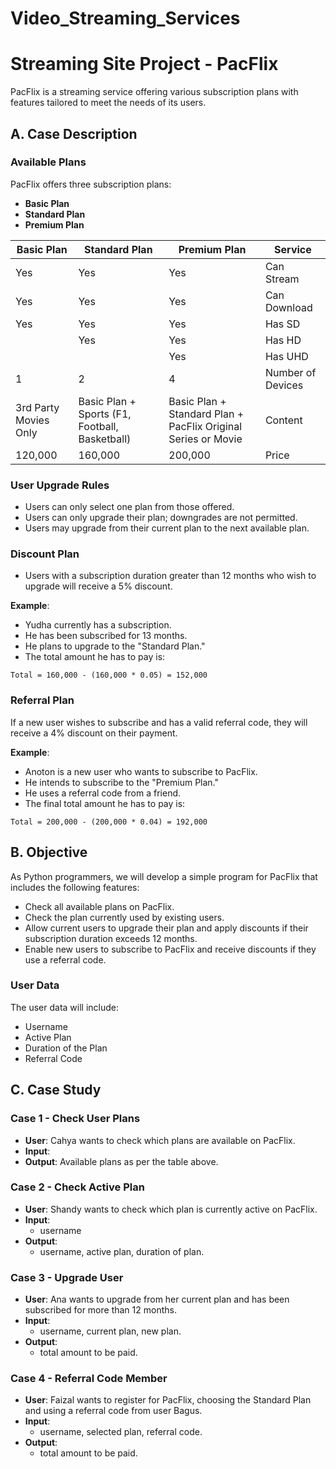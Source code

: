 # Video_Streaming_Services

# Streaming Site Project - PacFlix

PacFlix is a streaming service offering various subscription plans with features tailored to meet the needs of its users.

## A. Case Description

### Available Plans
PacFlix offers three subscription plans:
- **Basic Plan**
- **Standard Plan**
- **Premium Plan**

| Basic Plan                | Standard Plan             | Premium Plan                 | Service                                          |
|---------------------------|---------------------------|------------------------------|--------------------------------------------------|
| Yes                       | Yes                       | Yes                          | Can Stream                                       |
| Yes                       | Yes                       | Yes                          | Can Download                                     |
| Yes                       | Yes                       | Yes                          | Has SD                                           |
|                           | Yes                       | Yes                          | Has HD                                           |
|                           |                           | Yes                          | Has UHD                                          |
| 1                         | 2                         | 4                            | Number of Devices                                |
| 3rd Party Movies Only    | Basic Plan + Sports (F1, Football, Basketball) | Basic Plan + Standard Plan + PacFlix Original Series or Movie | Content                                         |
| 120,000                   | 160,000                   | 200,000                      | Price                                            |

### User Upgrade Rules
- Users can only select one plan from those offered.
- Users can only upgrade their plan; downgrades are not permitted.
- Users may upgrade from their current plan to the next available plan.

### Discount Plan
- Users with a subscription duration greater than 12 months who wish to upgrade will receive a 5% discount.

**Example**:
- Yudha currently has a subscription.
- He has been subscribed for 13 months.
- He plans to upgrade to the "Standard Plan."
- The total amount he has to pay is:

```
Total = 160,000 - (160,000 * 0.05) = 152,000
```

### Referral Plan
If a new user wishes to subscribe and has a valid referral code, they will receive a 4% discount on their payment.

**Example**:
- Anoton is a new user who wants to subscribe to PacFlix.
- He intends to subscribe to the "Premium Plan."
- He uses a referral code from a friend.
- The final total amount he has to pay is:

```
Total = 200,000 - (200,000 * 0.04) = 192,000
```

## B. Objective
As Python programmers, we will develop a simple program for PacFlix that includes the following features:
- Check all available plans on PacFlix.
- Check the plan currently used by existing users.
- Allow current users to upgrade their plan and apply discounts if their subscription duration exceeds 12 months.
- Enable new users to subscribe to PacFlix and receive discounts if they use a referral code.

### User Data
The user data will include:
- Username
- Active Plan
- Duration of the Plan
- Referral Code

## C. Case Study

### Case 1 - Check User Plans
- **User**: Cahya wants to check which plans are available on PacFlix.
- **Input**: 
- **Output**: Available plans as per the table above.

### Case 2 - Check Active Plan
- **User**: Shandy wants to check which plan is currently active on PacFlix.
- **Input**: 
  - username
- **Output**: 
  - username, active plan, duration of plan.

### Case 3 - Upgrade User
- **User**: Ana wants to upgrade from her current plan and has been subscribed for more than 12 months.
- **Input**: 
  - username, current plan, new plan.
- **Output**: 
  - total amount to be paid.

### Case 4 - Referral Code Member
- **User**: Faizal wants to register for PacFlix, choosing the Standard Plan and using a referral code from user Bagus.
- **Input**: 
  - username, selected plan, referral code.
- **Output**: 
  - total amount to be paid.
